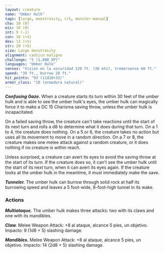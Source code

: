 ```yaml
---
layout: creature
name: "Umber Hulk"
tags: [large, monstrosity, cr5, monster-manual]
cha: 10 (0)
wis: 10 (0)
int: 9 (-1)
con: 16 (+3)
dex: 13 (+1)
str: 20 (+5)
size: Large monstrosity
alignment: caótico maligno
challenge: "5 (1,800 XP)"
languages: "Umber Hulk"
senses: "Visión en la oscuridad 120 ft. (36 mts), tremorsense 60 ft."
speed: "30 ft., burrow 20 ft."
hit_points: "93 (11d10+33)"
armor_class: "18 (armadura natural)"
---
```


***Confusing Gaze.*** When a creature starts its turn within 30 feet of the umber hulk and is able to see the umber hulk's eyes, the umber hulk can magically force it to make a DC 15 Charisma saving throw, unless the umber hulk is incapacitated.

On a failed saving throw, the creature can't take reactions until the start of its next turn and rolls a d8 to determine what it does during that turn. On a 1 to 4, the creature does nothing. On a 5 or 6, the creature takes no action but uses all its movement to move in a random direction. On a 7 or 8, the creature makes one melee attack against a random creature, or it does nothing if no creature is within reach.

Unless surprised, a creature can avert its eyes to avoid the saving throw at the start of its turn. If the creature does so, it can't see the umber hulk until the start of its next turn, when it can avert its eyes again. If the creature looks at the umber hulk in the meantime, it must immediately make the save.

***Tunneler.*** The umber hulk can burrow through solid rock at half its burrowing speed and leaves a 5 foot-wide, 8-foot-high tunnel in its wake.

### Actions

***Multiataque.*** The umber hulk makes three attacks: two with its claws and one with its mandibles.

***Claw.*** Melee Weapon Attack: +8 al ataque, alcance 5 pies, un objetivo. Impacto: 9 (1d8 + 5) slashing damage.

***Mandibles.*** Melee Weapon Attack: +8 al ataque, alcance 5 pies, un objetivo. Impacto: 14 (2d8 + 5) slashing damage.